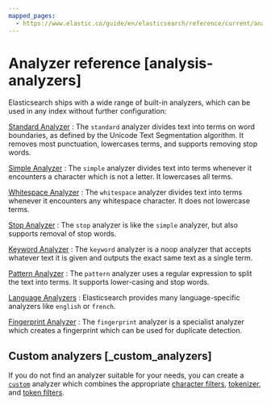 ```yaml
---
mapped_pages:
  - https://www.elastic.co/guide/en/elasticsearch/reference/current/analysis-analyzers.html
---
```


# Analyzer reference [analysis-analyzers]

Elasticsearch ships with a wide range of built-in analyzers, which can be used in any index without further configuration:

[Standard Analyzer](/reference/text-analysis/analysis-standard-analyzer.md)
:   The `standard` analyzer divides text into terms on word boundaries, as defined by the Unicode Text Segmentation algorithm. It removes most punctuation, lowercases terms, and supports removing stop words.

[Simple Analyzer](/reference/text-analysis/analysis-simple-analyzer.md)
:   The `simple` analyzer divides text into terms whenever it encounters a character which is not a letter. It lowercases all terms.

[Whitespace Analyzer](/reference/text-analysis/analysis-whitespace-analyzer.md)
:   The `whitespace` analyzer divides text into terms whenever it encounters any whitespace character. It does not lowercase terms.

[Stop Analyzer](/reference/text-analysis/analysis-stop-analyzer.md)
:   The `stop` analyzer is like the `simple` analyzer, but also supports removal of stop words.

[Keyword Analyzer](/reference/text-analysis/analysis-keyword-analyzer.md)
:   The `keyword` analyzer is a noop analyzer that accepts whatever text it is given and outputs the exact same text as a single term.

[Pattern Analyzer](/reference/text-analysis/analysis-pattern-analyzer.md)
:   The `pattern` analyzer uses a regular expression to split the text into terms. It supports lower-casing and stop words.

[Language Analyzers](/reference/text-analysis/analysis-lang-analyzer.md)
:   Elasticsearch provides many language-specific analyzers like `english` or `french`.

[Fingerprint Analyzer](/reference/text-analysis/analysis-fingerprint-analyzer.md)
:   The `fingerprint` analyzer is a specialist analyzer which creates a fingerprint which can be used for duplicate detection.


## Custom analyzers [_custom_analyzers]

If you do not find an analyzer suitable for your needs, you can create a [`custom`](docs-content://manage-data/data-store/text-analysis/create-custom-analyzer.md) analyzer which combines the appropriate [character filters](/reference/text-analysis/character-filter-reference.md), [tokenizer](/reference/text-analysis/tokenizer-reference.md), and [token filters](/reference/text-analysis/token-filter-reference.md).










